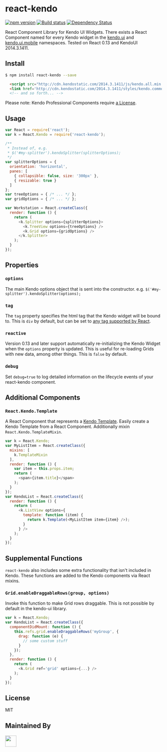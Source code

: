 # react-kendo

[![npm version][npm-image]][npm-url]
[![Build status][travis-image]][travis-url]
[![Dependency Status][daviddm-image]][daviddm-url]

React Component Library for Kendo UI Widgets. There exists a React Component
named for every Kendo widget in the
[kendo.ui](http://docs.telerik.com/kendo-ui/api/javascript/ui/ui) and [kendo.ui.mobile](http://docs.telerik.com/kendo-ui/api/javascript/mobile/application) namespaces.
Tested on React 0.13 and KendoUI 2014.3.1411.

## Install

```sh
$ npm install react-kendo --save
```

```html
  <script src="http://cdn.kendostatic.com/2014.3.1411/js/kendo.all.min.js"></script>
  <link href='http://cdn.kendostatic.com/2014.3.1411/styles/kendo.common.min.css' rel='stylesheet'>
  <!-- and so forth... -->
```

Please note: Kendo Professional Components require
[a License](http://www.telerik.com/purchase/kendo-ui).

## Usage
```js
var React = require('react');
var k = React.Kendo = require('react-kendo');

/**
 * Instead of, e.g.
 * $('#my-splitter').kendoSplitter(splitterOptions);
 */
var splitterOptions = {
  orientation: 'horizontal',
  panes: [
    { collapsible: false, size: '300px' },
    { resizable: true }
  ]
};
var treeOptions = { /* ... */ };
var gridOptions = { /* ... */ };

var Workstation = React.createClass({
  render: function () {
    return (
      <k.Splitter options={splitterOptions}>
        <k.TreeView options={treeOptions} />
        <k.Grid options={gridOptions} />
      </k.Splitter>
    );
  }
});
```

## Properties

### `options`
The main Kendo options object that is sent into the constructor. e.g.
`$('#my-splitter').kendoSplitter(options);`

### `tag`
The `tag` property specifies the html tag that the Kendo widget will be bound
to. This is `div` by default, but can be set to
[any tag supported by React](http://facebook.github.io/react/docs/tags-and-attributes.html#html-elements).

### `reactive`
Version 0.13 and later support automatically re-initializing the Kendo Widget
when the `options` property is updated. This is useful for re-loading Grids
with new data, among other things. This is `false` by default.

### `debug`
Set `debug=true` to log detailed information on the lifecycle events of your
react-kendo component.

## Additional Components

### `React.Kendo.Template`

A React Component that represents a [Kendo Template](http://docs.telerik.com/kendo-ui/framework/templates/overview).
Easily create a Kendo Template from a React Component. Additionally mixin
`React.Kendo.TemplateMixin`.

```js
var k = React.Kendo;
var MyListItem = React.createClass({
  mixins: [
    k.TemplateMixin
  ],
  render: function () {
    var item = this.props.item;
    return (
      <span>{item.title}</span>
    );
  }
});
var KendoList = React.createClass({
  render: function () {
    return (
      <k.ListView options={
        template: function (item) {
          return k.Template(<MyListItem item={item} />);
        }
      } />
    );
  }
});
```


## Supplemental Functions

`react-kendo` also includes some extra functionality that isn't included in
Kendo. These functions are added to the Kendo components via React mixins.


### `Grid.enableDraggableRows(group, options)`

Invoke this function to make Grid rows draggable. This is not possible by
default in the kendo-ui library.

```js
var k = React.Kendo;
var KendoList = React.createClass({
  componentDidMount: function () {
    this.refs.grid.enableDraggableRows('myGroup', {
      drag: function (e) {
        // some custom stuff
      }
    });
  },
  render: function () {
    return (
      <k.Grid ref='grid' options={...} />
    );
  }
});
```

## License
MIT

## Maintained By
##### [<img src='http://i.imgur.com/zM0ynQk.jpg' height='36px'>](http://balderdash.io)

[npm-image]: https://img.shields.io/npm/v/react-kendo.svg?style=flat-square
[npm-url]: https://npmjs.org/package/react-kendo
[travis-image]: https://img.shields.io/travis/tjwebb/react-kendo.svg?style=flat-square
[travis-url]: https://travis-ci.org/tjwebb/react-kendo
[daviddm-image]: http://img.shields.io/david/tjwebb/react-kendo.svg?style=flat-square
[daviddm-url]: https://david-dm.org/tjwebb/react-kendo
